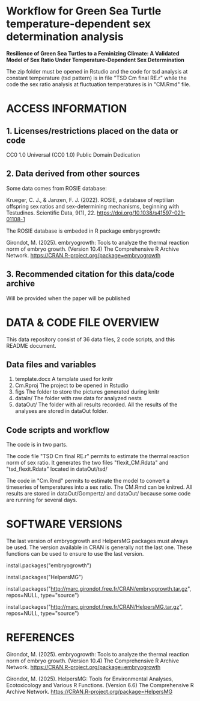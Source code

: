 # Workflow for Green Sea Turtle temperature-dependent sex determination analysis

**Resilience of Green Sea Turtles to a Feminizing Climate: A Validated Model of Sex Ratio Under Temperature-Dependent Sex Determination**

The zip folder must be opened in Rstudio and the code for tsd analysis at constant temperature (tsd pattern) is in file "TSD Cm final RE.r" while the code the sex ratio analysis at fluctuation temperatures is in "CM.Rmd" file.

# ACCESS INFORMATION

## 1. Licenses/restrictions placed on the data or code
CC0 1.0 Universal (CC0 1.0)
Public Domain Dedication

## 2. Data derived from other sources

Some data comes from ROSIE database:

Krueger, C. J., & Janzen, F. J. (2022). ROSIE, a database of reptilian offspring sex ratios and sex-determining mechanisms, beginning with Testudines. Scientific Data, 9(1), 22. https://doi.org/10.1038/s41597-021-01108-1 

The ROSIE database is embeded in R package embryogrowth:

Girondot, M. (2025). embryogrowth: Tools to analyze the thermal reaction norm of embryo growth. (Version 10.4) The Comprehensive R Archive Network. https://CRAN.R-project.org/package=embryogrowth

## 3. Recommended citation for this data/code archive

Will be provided when the paper will be published

# DATA & CODE FILE OVERVIEW

This data repository consist of 36 data files, 2 code scripts, and this README document.

## Data files and variables

1. template.docx
A template used for knitr
2. Cm.Rproj
The project to be opened in Rstudio
3. figs
The folder to store the pictures generated during knitr
4. dataIn/
The folder with raw data for analyzed nests
5. dataOut/
The folder with all results recorded. All the results of the analyses are stored in dataOut folder.

## Code scripts and workflow

The code is in two parts. 

The code file "TSD Cm final RE.r" permits to estimate the thermal reaction norm of sex ratio. It generates the two files "flexit_CM.Rdata" and "tsd_flexit.Rdata" located in dataOut/tsd/

The code in "Cm.Rmd" permits to estimate the model to convert a timeseries of temperatures into a sex ratio. The CM.Rmd can be knitred. All results are stored in dataOut/Gompertz/ and dataOut/ because some code are running for several days. 

# SOFTWARE VERSIONS

The last version of embryogrowth and HelpersMG packages must always be used. The version available in CRAN is generally not the last one. These functions can be used to ensure to use the last version.

install.packages("embryogrowth")

install.packages("HelpersMG")

install.packages("http://marc.girondot.free.fr/CRAN/embryogrowth.tar.gz", repos=NULL, type="source")

install.packages("http://marc.girondot.free.fr/CRAN/HelpersMG.tar.gz", repos=NULL, type="source")

# REFERENCES

Girondot, M. (2025). embryogrowth: Tools to analyze the thermal reaction norm of embryo growth. (Version 10.4) The Comprehensive R Archive Network. https://CRAN.R-project.org/package=embryogrowth

Girondot, M. (2025). HelpersMG: Tools for Environmental Analyses, Ecotoxicology and Various R Functions. (Version 6.6) The Comprehensive R Archive Network. https://CRAN.R-project.org/package=HelpersMG

